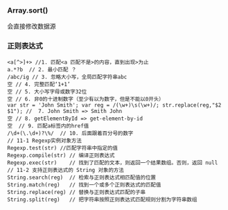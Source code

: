 ### Array.sort()

会直接修改数据源

### 正则表达式

    <a[^>]+> //1. 匹配<a 匹配不是>的内容，直到出现>为止
    a.*?b  // 2. 最小匹配 ？ 
    /abc/ig // 3. 忽略大小写，全局匹配字符串abc
    空 // 4. 完整匹配‘1+1’
    空 // 5. 大小写字母或数字32位
    空 // 6. 非0的十进制数字（至少有以为数字，但是不能以0开头）
    var str = 'John Smith'; var reg = /(\w+)\s(\w+)/; str.replace(reg,"$2 $1"); //  7. John Smith => Smith John
    空 // 8. getElementById => get-element-by-id
    空  // 9. 匹配a标签内的href值
    /\d+(\.\d+)?\%/  // 10. 后面跟着百分号的数字
    // 11-1 Regexp实例对象方法
    Regexp.test(str) //匹配字符串中指定的值
    Regexp.compile(str) // 编译正则表达式
    Regexp.exec(str) 	// 找到了匹配的文本，则返回一个结果数组。否则，返回 null
    // 11-2 支持正则表达式的 String 对象的方法
    String.search(reg) 	// 检索与正则表达式相匹配值的位置
    String.match(reg)	// 找到一个或多个正则表达式的匹配值
    String.replace(reg) // 替换与正则表达式匹配的子串
    String.split(reg) 	// 把字符串按照正则表达式匹配规则分割为字符串数组
    
    
